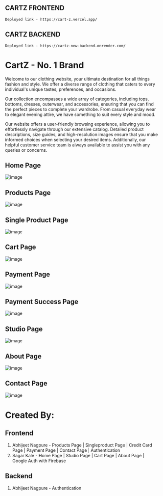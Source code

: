 ## CARTZ FRONTEND

    Deployed link - https://cart-z.vercel.app/

## CARTZ BACKEND

    Deployed link - https://cartz-new-backend.onrender.com/

# CartZ - No. 1 Brand

Welcome to our clothing website, your ultimate destination for all things fashion and style. We offer a diverse range of clothing that caters to every individual's unique tastes, preferences, and occasions.

Our collection encompasses a wide array of categories, including tops, bottoms, dresses, outerwear, and accessories, ensuring that you can find the perfect pieces to complete your wardrobe. From casual everyday wear to elegant evening attire, we have something to suit every style and mood.

Our website offers a user-friendly browsing experience, allowing you to effortlessly navigate through our extensive catalog. Detailed product descriptions, size guides, and high-resolution images ensure that you make informed choices when selecting your desired items. Additionally, our helpful customer service team is always available to assist you with any queries or concerns.

## Home Page
![image](https://github.com/anagpure28/CartZ/assets/92313981/6a32e9c4-5aad-400e-817f-5f301da8cd57)

## Products Page
![image](https://github.com/anagpure28/CartZ/assets/92313981/9bced11d-9468-4e97-aed3-5a04d3f7bfb6)

## Single Product Page
![image](https://github.com/anagpure28/CartZ/assets/92313981/38a52a50-b23b-4b7f-89b3-be317cf02edb)

## Cart Page
![image](https://github.com/anagpure28/CartZ/assets/92313981/61395658-89a4-45be-a628-8aa568269ec9)

## Payment Page
![image](https://github.com/anagpure28/CartZ/assets/92313981/015f2c42-3b8f-4e28-b2a1-f3d74d179461)

## Payment Success Page
![image](https://github.com/anagpure28/CartZ/assets/92313981/29a36788-00a6-44f4-91ec-5fdc9f326363)

## Studio Page
![image](https://github.com/anagpure28/CartZ/assets/92313981/912e0351-9b71-4314-8134-5914667042c7)

## About Page
![image](https://github.com/anagpure28/CartZ/assets/92313981/041c8fcf-f1f3-442c-835d-55ff98b97738)

## Contact Page
![image](https://github.com/anagpure28/CartZ/assets/92313981/4903b265-e337-484b-8da5-c5fd6ebb6410)

# Created By:
## Frontend
1. Abhijeet Nagpure - Products Page | Singleproduct Page | Credit Card Page | Payment Page | Contact Page | Authentication
2. Sagar Kale - Home Page | Studio Page | Cart Page | About Page | Google Auth with Firebase

## Backend
1. Abhijeet Nagpure - Authentication
